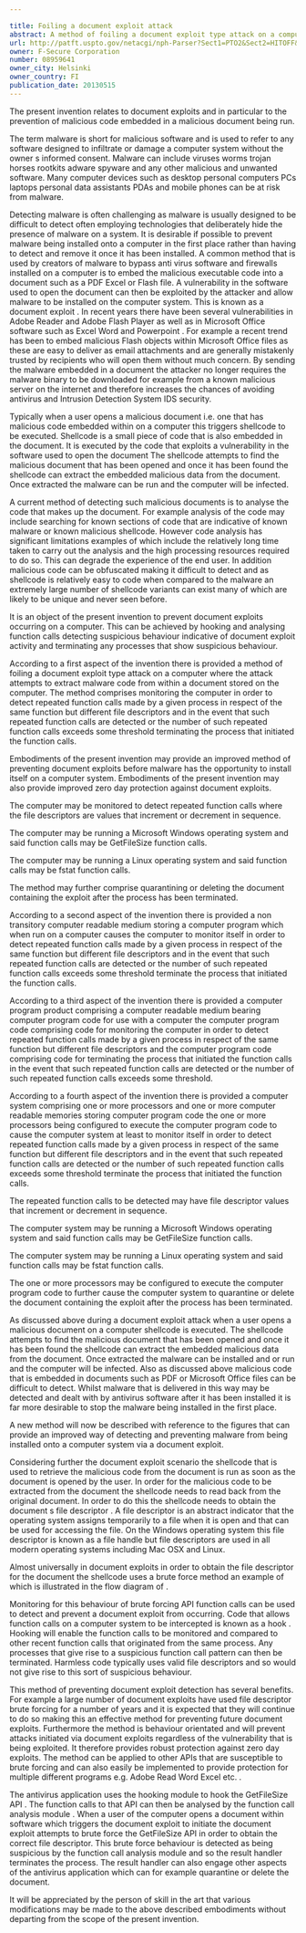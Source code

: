 ```yaml
---

title: Foiling a document exploit attack
abstract: A method of foiling a document exploit type attack on a computer, where the attack attempts to extract malware code from within a document stored on the computer. The method includes monitoring the computer in order to detect repeated function calls made by a given process in respect of the same function but different file descriptors; and in the event that such repeated function calls are detected or the number of such repeated function calls exceeds some threshold, terminating the process that initiated the function calls.
url: http://patft.uspto.gov/netacgi/nph-Parser?Sect1=PTO2&Sect2=HITOFF&p=1&u=%2Fnetahtml%2FPTO%2Fsearch-adv.htm&r=1&f=G&l=50&d=PALL&S1=08959641&OS=08959641&RS=08959641
owner: F-Secure Corporation
number: 08959641
owner_city: Helsinki
owner_country: FI
publication_date: 20130515
---
```

The present invention relates to document exploits and in particular to the prevention of malicious code embedded in a malicious document being run.

The term malware is short for malicious software and is used to refer to any software designed to infiltrate or damage a computer system without the owner s informed consent. Malware can include viruses worms trojan horses rootkits adware spyware and any other malicious and unwanted software. Many computer devices such as desktop personal computers PCs laptops personal data assistants PDAs and mobile phones can be at risk from malware.

Detecting malware is often challenging as malware is usually designed to be difficult to detect often employing technologies that deliberately hide the presence of malware on a system. It is desirable if possible to prevent malware being installed onto a computer in the first place rather than having to detect and remove it once it has been installed. A common method that is used by creators of malware to bypass anti virus software and firewalls installed on a computer is to embed the malicious executable code into a document such as a PDF Excel or Flash file. A vulnerability in the software used to open the document can then be exploited by the attacker and allow malware to be installed on the computer system. This is known as a document exploit . In recent years there have been several vulnerabilities in Adobe Reader and Adobe Flash Player as well as in Microsoft Office software such as Excel Word and Powerpoint . For example a recent trend has been to embed malicious Flash objects within Microsoft Office files as these are easy to deliver as email attachments and are generally mistakenly trusted by recipients who will open them without much concern. By sending the malware embedded in a document the attacker no longer requires the malware binary to be downloaded for example from a known malicious server on the internet and therefore increases the chances of avoiding antivirus and Intrusion Detection System IDS security.

Typically when a user opens a malicious document i.e. one that has malicious code embedded within on a computer this triggers shellcode to be executed. Shellcode is a small piece of code that is also embedded in the document. It is executed by the code that exploits a vulnerability in the software used to open the document The shellcode attempts to find the malicious document that has been opened and once it has been found the shellcode can extract the embedded malicious data from the document. Once extracted the malware can be run and the computer will be infected.

A current method of detecting such malicious documents is to analyse the code that makes up the document. For example analysis of the code may include searching for known sections of code that are indicative of known malware or known malicious shellcode. However code analysis has significant limitations examples of which include the relatively long time taken to carry out the analysis and the high processing resources required to do so. This can degrade the experience of the end user. In addition malicious code can be obfuscated making it difficult to detect and as shellcode is relatively easy to code when compared to the malware an extremely large number of shellcode variants can exist many of which are likely to be unique and never seen before.

It is an object of the present invention to prevent document exploits occurring on a computer. This can be achieved by hooking and analysing function calls detecting suspicious behaviour indicative of document exploit activity and terminating any processes that show suspicious behaviour.

According to a first aspect of the invention there is provided a method of foiling a document exploit type attack on a computer where the attack attempts to extract malware code from within a document stored on the computer. The method comprises monitoring the computer in order to detect repeated function calls made by a given process in respect of the same function but different file descriptors and in the event that such repeated function calls are detected or the number of such repeated function calls exceeds some threshold terminating the process that initiated the function calls.

Embodiments of the present invention may provide an improved method of preventing document exploits before malware has the opportunity to install itself on a computer system. Embodiments of the present invention may also provide improved zero day protection against document exploits.

The computer may be monitored to detect repeated function calls where the file descriptors are values that increment or decrement in sequence.

The computer may be running a Microsoft Windows operating system and said function calls may be GetFileSize function calls.

The computer may be running a Linux operating system and said function calls may be fstat function calls.

The method may further comprise quarantining or deleting the document containing the exploit after the process has been terminated.

According to a second aspect of the invention there is provided a non transitory computer readable medium storing a computer program which when run on a computer causes the computer to monitor itself in order to detect repeated function calls made by a given process in respect of the same function but different file descriptors and in the event that such repeated function calls are detected or the number of such repeated function calls exceeds some threshold terminate the process that initiated the function calls.

According to a third aspect of the invention there is provided a computer program product comprising a computer readable medium bearing computer program code for use with a computer the computer program code comprising code for monitoring the computer in order to detect repeated function calls made by a given process in respect of the same function but different file descriptors and the computer program code comprising code for terminating the process that initiated the function calls in the event that such repeated function calls are detected or the number of such repeated function calls exceeds some threshold.

According to a fourth aspect of the invention there is provided a computer system comprising one or more processors and one or more computer readable memories storing computer program code the one or more processors being configured to execute the computer program code to cause the computer system at least to monitor itself in order to detect repeated function calls made by a given process in respect of the same function but different file descriptors and in the event that such repeated function calls are detected or the number of such repeated function calls exceeds some threshold terminate the process that initiated the function calls.

The repeated function calls to be detected may have file descriptor values that increment or decrement in sequence.

The computer system may be running a Microsoft Windows operating system and said function calls may be GetFileSize function calls.

The computer system may be running a Linux operating system and said function calls may be fstat function calls.

The one or more processors may be configured to execute the computer program code to further cause the computer system to quarantine or delete the document containing the exploit after the process has been terminated.

As discussed above during a document exploit attack when a user opens a malicious document on a computer shellcode is executed. The shellcode attempts to find the malicious document that has been opened and once it has been found the shellcode can extract the embedded malicious data from the document. Once extracted the malware can be installed and or run and the computer will be infected. Also as discussed above malicious code that is embedded in documents such as PDF or Microsoft Office files can be difficult to detect. Whilst malware that is delivered in this way may be detected and dealt with by antivirus software after it has been installed it is far more desirable to stop the malware being installed in the first place.

A new method will now be described with reference to the figures that can provide an improved way of detecting and preventing malware from being installed onto a computer system via a document exploit.

Considering further the document exploit scenario the shellcode that is used to retrieve the malicious code from the document is run as soon as the document is opened by the user. In order for the malicious code to be extracted from the document the shellcode needs to read back from the original document. In order to do this the shellcode needs to obtain the document s file descriptor . A file descriptor is an abstract indicator that the operating system assigns temporarily to a file when it is open and that can be used for accessing the file. On the Windows operating system this file descriptor is known as a file handle but file descriptors are used in all modern operating systems including Mac OSX and Linux.

Almost universally in document exploits in order to obtain the file descriptor for the document the shellcode uses a brute force method an example of which is illustrated in the flow diagram of .

Monitoring for this behaviour of brute forcing API function calls can be used to detect and prevent a document exploit from occurring. Code that allows function calls on a computer system to be intercepted is known as a hook . Hooking will enable the function calls to be monitored and compared to other recent function calls that originated from the same process. Any processes that give rise to a suspicious function call pattern can then be terminated. Harmless code typically uses valid file descriptors and so would not give rise to this sort of suspicious behaviour.

This method of preventing document exploit detection has several benefits. For example a large number of document exploits have used file descriptor brute forcing for a number of years and it is expected that they will continue to do so making this an effective method for preventing future document exploits. Furthermore the method is behaviour orientated and will prevent attacks initiated via document exploits regardless of the vulnerability that is being exploited. It therefore provides robust protection against zero day exploits. The method can be applied to other APIs that are susceptible to brute forcing and can also easily be implemented to provide protection for multiple different programs e.g. Adobe Read Word Excel etc. .

The antivirus application uses the hooking module to hook the GetFileSize API . The function calls to that API can then be analysed by the function call analysis module . When a user of the computer opens a document within software which triggers the document exploit to initiate the document exploit attempts to brute force the GetFileSize API in order to obtain the correct file descriptor. This brute force behaviour is detected as being suspicious by the function call analysis module and so the result handler terminates the process. The result handler can also engage other aspects of the antivirus application which can for example quarantine or delete the document.

It will be appreciated by the person of skill in the art that various modifications may be made to the above described embodiments without departing from the scope of the present invention.

